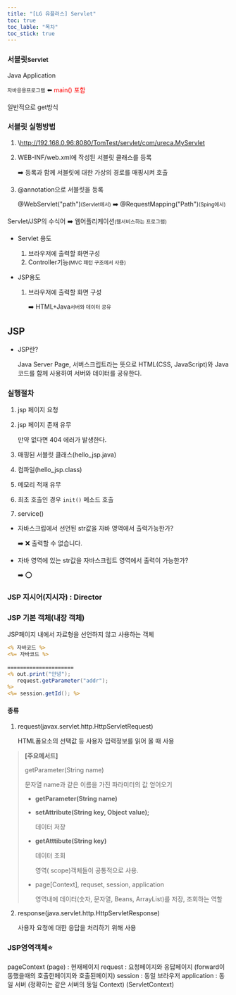 ```yaml
---
title: "[LG 유플러스] Servlet"
toc: true
toc_lable: "목차"
toc_stick: true 
---
```


### 서블릿<small>Servlet</small>

Java Application

<small>자바응용프로그램</small>  ⬅️ <span style="color:red">main() 포함</span>



일반적으로 get방식



### 서블릿 실행방법

1. \http://192.168.0.96:8080/TomTest/servlet/com/ureca.MyServlet

2. WEB-INF/web.xml에 작성된 서블릿 클래스를 등록

   ➡️ 등록과 함께 서블릿에 대한 가상의 경로를 매핑시켜 호출

3. @annotation으로 서블릿을 등록

   @WebServlet("path")<small>(Servlet에서)</small> ➡️ @RequestMapping("Path")<small>(Sping에서)</small>



Servlet/JSP의 수식어 ➡️ 웹어플리케이션<small>(웹서비스하는 프로그램)</small>

- Servlet 용도

  1. 브라우저에 출력할 화면구성
  2. Controller기능<small>(MVC 패턴 구조에서 사용)</small>

- JSP용도

  1. 브라우저에 출력할 화면 구성

     ➡️ HTML+Java<small>서버와 데이터 공유</small>

## JSP

- JSP란?

  Java Server Page, 서버스크립트라는 뜻으로 HTML(CSS, JavaScript)와 Java코드를 함께 사용하여 서버와 데이터를 공유한다.

### 실행절차

1. jsp 페이지 요청

2. jsp 페이지 존재 유무 

   만약 없다면 404 에러가 발생한다.

3. 매핑된 서블릿 클래스(hello_jsp.java)
4. 컴파일(hello_jsp.class)
5. 메모리 적재 유무
6. 최초 호출인 경우 `init()` 메소드 호출
7. service()



- 자바스크립에서 선언된 str값을 자바 영역에서 출력가능한가?

  ➡️ ❌ 출력할 수 없습니다.

- 자바 영역에 있는 str값을 자바스크립트 영역에서 출력이 가능한가?

  ➡️ ⭕ 

### JSP 지시어(지시자) : Director



### JSP 기본 객체(내장 객체)

JSP페이지 내에서 자료형을 선언하지 않고 사용하는 객체

``` jsp
<% 자바코드 %>
<%= 자바코드 %>
    
=====================
<% out.print("안녕");
   request.getParameter("addr");
%>
<%= session.getId(); %>
```

#### 종류

1. request(javax.servlet.http.HttpServletRequest)

   HTML폼요소의 선택값 등 사용자 입력정보를 읽어 올 때 사용

> **[주요메서드]**
>
> getParameter(String name)
>
> 문자열 name과 같은 이름을 가진 파라미터의 값 얻어오기
>
> - **getParameter(String name)**
>
> - **setAttribute(String key, Object value);**
>
>   데이터 저장
>
> - **getAtttibute(String key)**
>
>   데이터 조회
>
>   영역( scope)객체들이 공통적으로 사용.
>
> - page[Context], requset, session, application
>
>   영역내에 데이터(숫자, 문자열, Beans, ArrayList)를 저장, 조회하는 역할

2. response(java.servlet.http.HttpServletResponse)

   사용자 요청에 대한 응답을 처리하기 위해 사용



### JSP영역객체⭐

  pageContext (page)  : 현재페이지
  request             : 요청페이지와 응답페이지   (forward이동했을때의 호출한페이지와 호출된페이지)
  session             : 동일 브라우저
  application         : 동일 서버 (정확히는 같은 서버의 동일 Context)
  (ServletContext)